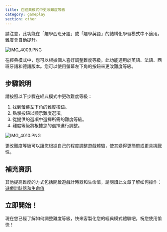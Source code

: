 ```yaml
---
title: 在經典模式中更改難度等級
category: gameplay
section: other
---
```

請注意，此功能在「趣學西班牙語」或「趣學英語」的結構化學習模式中不適用。難度會自動提升。


 


![IMG_4009.PNG](https://help.studycat.com/hc/article_attachments/35685764333977)


在經典模式中，您可以根據個人喜好調整難度等級。此功能適用於英語、法語、西班牙語和德語版本。您可以使用螢幕左下角的按鈕來更改難度等級。


## 步驟說明


請按照以下步驟在經典模式中更改難度等級：


1. 找到螢幕左下角的難度按鈕。
2. 點擊按鈕以顯示難度選項。
3. 從提供的選項中選擇所需的難度等級。
4. 難度等級將根據您的選擇進行調整。


![IMG_4010.PNG](https://help.studycat.com/hc/article_attachments/35685764338201)


更改難度等級可以讓您根據自己的程度調整遊戲體驗，使其變得更簡單或更具挑戰性。


## 補充資訊


其他提高難度的方式包括開啟遊戲計時器和生命值，請閱讀此文章了解如何操作：[遊戲計時器和生命值](https://help.studycat.com/hc/en-us/articles/27187476326297)


## 立即開始！


現在您已經了解如何調整難度等級，快來客製化您的經典模式體驗吧。祝您使用愉快！